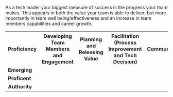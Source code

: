 
As a tech leader your biggest measure of success is the progress your team makes. 
This appears in both the value your team is able to deliver, but more importantly 
in team well being/effectiveness and an increase in team members capabilities and career growth.

<table>
	<tr>
		<th>
			Proficiency
		</th>
		<th>
			Developing Team Members and Engagement
		</th>
		<th>
			Planning and Releasing Value
		</th>
		<th>
			Facilitation (Process Improvement and Tech Decision)
		</th>
		<th>
			Communication
		</th>
		<th>
			Strategy, Alignment, Directional Leadership
		</th>
	</tr>
	<tr>
		<td>
			<strong>Emerging</strong>
		</td>
		<td>
		<!--- Emerging  -->
		</td>
		<td>
		<!--- Emerging  -->
		</td>
		<td>
		<!--- Emerging  -->
		</td>
		<td>
		<!--- Emerging  -->
		</td>
		<td>
		<!--- Emerging  -->
		</td>
	</tr>
	<tr>
		<td>
			<strong>Proficent</strong>
		</td>
		<td>
		<!--- Proficent  -->
		</td>
		<td>
		<!--- Proficent  -->
		</td>
		<td>
		<!--- Proficent  -->
		</td>
		<td>
		<!--- Proficent  -->
		</td>
		<td>
		<!--- Proficent  -->
		</td>
	</tr>
	<tr>
		<td>
			<strong>Authority</strong>
		</td>
		<td>
		<!--- Authority Tech Design and Implementation -->
		</td>
		<td>
		<!--- Authority System Design -->
		</td>
		<td>
		<!--- Authority Development Process and Improvement -->
		</td>
		<td>
		<!--- Authority Communication -->
		</td>
		<td>
		<!--- Authority Technical Change -->
		</td>
	</tr>
</table>
